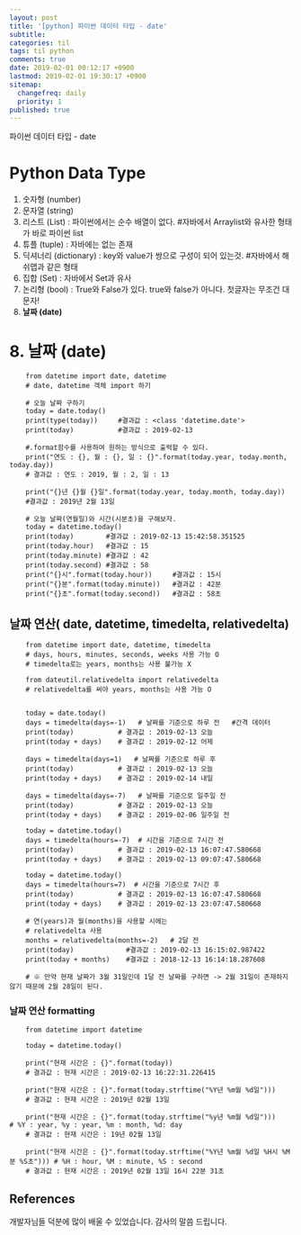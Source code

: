 ```yaml
---
layout: post
title: '[python] 파이썬 데이터 타입 - date'
subtitle: 
categories: til
tags: til python
comments: true
date: 2019-02-01 00:12:17 +0900
lastmod: 2019-02-01 19:30:17 +0900
sitemap:
  changefreq: daily
  priority: 1
published: true
---
```


파이썬 데이터 타입 - date<br />


# Python Data Type
1. 숫자형 (number)
2. 문자열 (string)
3. 리스트 (List) : 파이썬에서는 순수 배열이 없다. #자바에서 Arraylist와 유사한 형태가 바로 파이썬 list
4. 튜플 (tuple) : 자바에는 없는 존재
5. 딕셔너리 (dictionary) : key와 value가 쌍으로 구성이 되어 있는것.  #자바에서 해쉬맵과 같은 형태
6. 집합 (Set) : 자바에서 Set과 유사
7. 논리형 (bool) : True와 False가 있다. true와 false가 아니다. 첫글자는 무조건 대문자!
8. **날짜 (date)** 



# 8. 날짜 (date)
```
    from datetime import date, datetime
    # date, datetime 객체 import 하기

    # 오늘 날짜 구하기
    today = date.today()
    print(type(today))     #결과값 : <class 'datetime.date'>
    print(today)           #결과값 : 2019-02-13

    #.format함수를 사용하여 원하는 방식으로 출력할 수 있다.
    print("연도 : {}, 월 : {}, 일 : {}".format(today.year, today.month, today.day))   
    # 결과값 : 연도 : 2019, 월 : 2, 일 : 13
    
    print("{}년 {}월 {}일".format(today.year, today.month, today.day))
    #결과값 : 2019년 2월 13일

    # 오늘 날짜(연월일)와 시간(시분초)을 구해보자.
    today = datetime.today()
    print(today)        #결과값 : 2019-02-13 15:42:58.351525
    print(today.hour)   #결과값 : 15
    print(today.minute) #결과값 : 42
    print(today.second) #결과값 : 58
    print("{}시".format(today.hour))     #결과값 : 15시
    print("{}분".format(today.minute))   #결과값 : 42분
    print("{}초".format(today.second))   #결과값 : 58초
```
    
## 날짜 연산( date, datetime, timedelta, relativedelta)
```
    from datetime import date, datetime, timedelta
    # days, hours, minutes, seconds, weeks 사용 가능 O
    # timedelta로는 years, months는 사용 불가능 X
    
    from dateutil.relativedelta import relativedelta
    # relativedelta를 써야 years, months는 사용 가능 O


    today = date.today()
    days = timedelta(days=-1)   # 날짜를 기준으로 하루 전   #간격 데이터
    print(today)           # 결과값 : 2019-02-13 오늘
    print(today + days)    # 결과값 : 2019-02-12 어제
    
    days = timedelta(days=1)   # 날짜를 기준으로 하루 후
    print(today)           # 결과값 : 2019-02-13 오늘
    print(today + days)    # 결과값 : 2019-02-14 내일
    
    days = timedelta(days=-7)   # 날짜를 기준으로 일주일 전
    print(today)           # 결과값 : 2019-02-13 오늘
    print(today + days)    # 결과값 : 2019-02-06 일주일 전
    
    today = datetime.today()
    days = timedelta(hours=-7)  # 시간을 기준으로 7시간 전
    print(today)           # 결과값 : 2019-02-13 16:07:47.580668
    print(today + days)    # 결과값 : 2019-02-13 09:07:47.580668
    
    today = datetime.today()
    days = timedelta(hours=7)  # 시간을 기준으로 7시간 후
    print(today)           # 결과값 : 2019-02-13 16:07:47.580668
    print(today + days)    # 결과값 : 2019-02-13 23:07:47.580668
    
    # 연(years)과 월(months)을 사용할 시에는 
    # relativedelta 사용
    months = relativedelta(months=-2)   # 2달 전
    print(today)             #결과값 : 2019-02-13 16:15:02.987422
    print(today + months)    #결과값 : 2018-12-13 16:14:18.287608
    
    # ※ 만약 현재 날짜가 3월 31일인데 1달 전 날짜를 구하면 -> 2월 31일이 존재하지 않기 때문에 2월 28일이 된다.
```

### 날짜 연산 formatting
```
    from datetime import datetime
    
    today = datetime.today()
    
    print("현재 시간은 : {}".format(today))
    # 결과값 : 현재 시간은 : 2019-02-13 16:22:31.226415

    print("현재 시간은 : {}".format(today.strftime("%Y년 %m월 %d일")))
    # 결과값 : 현재 시간은 : 2019년 02월 13일
    
    print("현재 시간은 : {}".format(today.strftime("%y년 %m월 %d일")))    # %Y : year, %y : year, %m : month, %d: day
    # 결과값 : 현재 시간은 : 19년 02월 13일
        
    print("현재 시간은 : {}".format(today.strftime("%Y년 %m월 %d일 %H시 %M분 %S초"))) # %H : hour, %M : minute, %S : second
    # 결과값 : 현재 시간은 : 2019년 02월 13일 16시 22분 31초     
```





## References
개발자님들 덕분에 많이 배울 수 있었습니다. 감사의 말씀 드립니다.<br/>